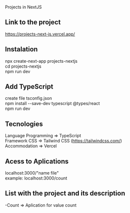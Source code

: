 Projects in NextJS

## Link to the project
https://projects-next-js.vercel.app/

## Instalation
npx create-next-app projects-nextjs <br />
cd projects-nextjs <br />
npm run dev <br />

## Add TypeScript
create file tsconfig.json <br />
npm install --save-dev typescript @types/react <br />
npm run dev <br />

## Tecnologies
Language Programming  => TypeScript <br />
Framework CSS => Tailwind CSS (https://tailwindcss.com/) <br />
Accommodation => Vercel <br />

## Acess to Aplications
localhost:3000/"name file" <br />
example: localhost:3000/count <br />

## List with the project and its description
-Count => Aplication for value count <br />


